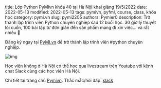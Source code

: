 title: Lớp Python PyMivn khóa 40 tại Hà Nội khai giảng 19/5/2022
date: 2022-05-13
modified: 2022-05-13
tags: pymivn, pyfml, course, class, khóa học
category: pymi.vn
slug: pymi2205
authors: Pymier0
description: Trở thành lập trình viên Python chuyên nghiệp sau 12 buổi học. 30 giờ lý thuyết lôi cuốn, 100 bài tập từ đơn giản đến sản phẩm mang đi xin việc... và rất nhiều 🍻

Đăng ký ngay tại [PyMI.vn](https://pymi.vn) để trở thành lập trình viên #python chuyên nghiệp.

![img](https://images.unsplash.com/photo-1607188924640-b3382257fee7?crop=entropy&cs=tinysrgb&fit=max&fm=jpg&ixid=MnwyMzI1MzN8MHwxfHJhbmRvbXx8fHx8fHx8fDE2MjQ1NDUyODg&ixlib=rb-1.2.1&q=80&w=600)

Học viên không ở Hà Nội có thể học qua livestream trên Youtube với kênh chat
Slack cùng các học viên Hà Nội.

Chi tiết tại trang chủ [Pymivn](https://pymi.vn).
Thắc mắc/hỏi đáp: [slack](https://invite.pymi.vn)
